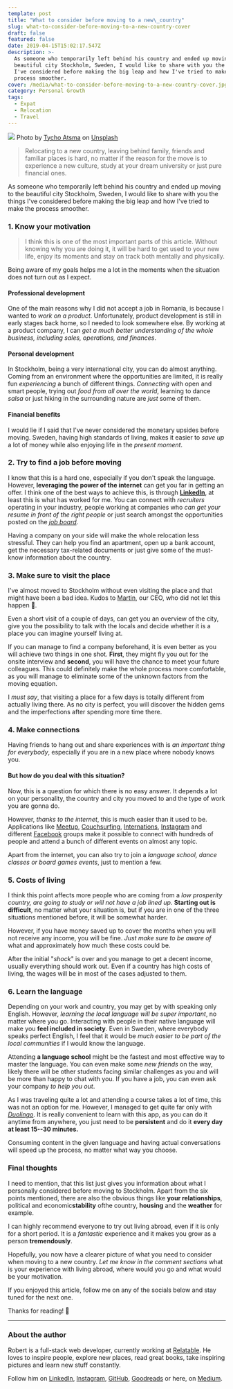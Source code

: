 ```yaml
---
template: post
title: "What to consider before moving to a new\_country"
slug: what-to-consider-before-moving-to-a-new-country-cover
draft: false
featured: false
date: 2019-04-15T15:02:17.547Z
description: >-
  As someone who temporarily left behind his country and ended up moving to the
  beautiful city Stockholm, Sweden, I would like to share with you the things
  I've considered before making the big leap and how I've tried to make the
  process smoother.
cover: /media/what-to-consider-before-moving-to-a-new-country-cover.jpg
category: Personal Growth
tags:
  - Expat
  - Relocation
  - Travel
---
```

![](/media/what-to-consider-before-moving-to-a-new-country-cover.jpg)
Photo by [Tycho Atsma](https://unsplash.com/photos/_7-kV-1AOc4?utm_source=unsplash&utm_medium=referral&utm_content=creditCopyText) on [Unsplash](https://unsplash.com/search/photos/big-city-alone?utm_source=unsplash&utm_medium=referral&utm_content=creditCopyText)

> Relocating to a new country, leaving behind family, friends and familiar places is hard, no matter if the reason for the move is to experience a new culture, study at your dream university or just pure financial ones.

As someone who temporarily left behind his country and ended up moving to the beautiful city Stockholm, Sweden, I would like to share with you the things I've considered before making the big leap and how I've tried to make the process smoother.

### 1\. Know your motivation

> I think this is one of the most important parts of this article. Without knowing why you are doing it, it will be hard to get used to your new life, enjoy its moments and stay on track both mentally and physically.

Being aware of my goals helps me a lot in the moments when the situation does not turn out as I expect.

#### Professional development

One of the main reasons why I did not accept a job in Romania, is because I wanted to *work on a product*. Unfortunately, product development is still in early stages back home, so I needed to look somewhere else. By working at a product company, I can *get a much better understanding of the whole business, including sales, operations, and finances*.

#### Personal development

In Stockholm, being a very international city, you can do almost anything. Coming from an environment where the opportunities are limited, it is really fun *experiencing* a bunch of different things. *Connecting* with open and smart people, trying out *food from all over the world*, learning to dance *salsa* or just hiking in the surrounding nature are *just* some of them.

#### Financial benefits

I would lie if I said that I've never considered the monetary upsides before moving. Sweden, having high standards of living, makes it easier to *save up* a lot of money while also enjoying life in the *present moment*.

### 2\. Try to find a job before moving

I know that this is a hard one, especially if you don't speak the language. However, **leveraging the power of the internet** can get you far in getting an offer. I think one of the best ways to achieve this, is through [**LinkedIn**](https://bit.ly/2OMrsAp), at least this is what has worked for me. You can connect with *recruiters* operating in your industry, people working at companies who *can get your resume in front of the right people* or just search amongst the opportunities posted on the [*job board*](https://www.linkedin.com/jobs).

Having a company on your side will make the whole relocation less stressful. They can help you find an apartment, open up a bank account, get the necessary tax-related documents or just give some of the must-know information about the country.

### 3\. Make sure to visit the place

I've almost moved to Stockholm without even visiting the place and that might have been a bad idea. Kudos to [Martin](https://www.linkedin.com/in/martingarbarczyk/), our CEO, who did not let this happen 🙏.

Even a short visit of a couple of days, can get you an overview of the city, give you the possibility to talk with the locals and decide whether it is a place you can imagine yourself living at.

If you can manage to find a company beforehand, it is even better as you will achieve two things in one shot. **First**, they might fly you out for the onsite interview and **second**, you will have the chance to meet your future colleagues. This could definitely make the whole process more comfortable, as you will manage to eliminate some of the unknown factors from the moving equation.

I *must say*, that visiting a place for a few days is totally different from actually living there. As no city is perfect, you will discover the hidden gems and the imperfections after spending more time there.

### 4\. Make connections

Having friends to hang out and share experiences with is *an important thing for everybody*, especially if you are in a new place where nobody knows you.

#### But how do you deal with this situation?

Now, this is a question for which there is no easy answer. It depends a lot on your personality, the country and city you moved to and the type of work you are gonna do.

However, *thanks to the internet*, this is much easier than it used to be. Applications like [Meetup](https://meetup.com), [Couchsurfing](https://www.couchsurfing.com/people/robertistok), [Internations](https://www.internations.org/), [Instagram](https://www.instagram.com/robertistok/) and different [Facebook](https://www.facebook.com/groups/expatsclubstockholm/) groups make it possible to connect with hundreds of people and attend a bunch of different events on almost any topic.

Apart from the internet, you can also try to join a *language school, dance classes or board games events*, just to mention a few.

### 5\. Costs of living

I think this point affects more people who are coming from a *low prosperity country, are going to study or will not have a job lined up*. **Starting out is difficult**, no matter what your situation is, but if you are in one of the three situations mentioned before, it will be somewhat harder.

However, if you have money saved up to cover the months when you will not receive any income, you will be fine. *Just make sure to be aware of* what and approximately how much these costs could be.

After the initial "*shock*" is over and you manage to get a decent income, usually everything should work out. Even if a country has high costs of living, the wages will be in most of the cases adjusted to them.

### 6\. Learn the language

Depending on your work and country, you may get by with speaking only English. However, *learning the local language will be super important*, no matter where you go. Interacting with people in their native language will make you **feel included in society**. Even in Sweden, where everybody speaks perfect English, I feel that it would be *much easier to be part of the local communities* if I would know the language.

Attending **a language school** might be the fastest and most effective way to master the language. You can even make some *new friends* on the way, likely there will be other students facing similar challenges as you and will be more than happy to chat with you. If you have a job, you can even ask your company *to help you out*.

As I was traveling quite a lot and attending a course takes a lot of time, this was not an option for me. However, I managed to get quite far only with [*Duolingo*](https://www.duolingo.com/robertistok). It is really convenient to learn with this app, as you can do it anytime from anywhere, you just need to be **persistent** and do it **every day at least 15--30 minutes.**

Consuming content in the given language and having actual conversations will speed up the process, no matter what way you choose.

### Final thoughts

I need to mention, that this list just gives you information about what I personally considered before moving to Stockholm. Apart from the six points mentioned, there are also the obvious things like **your relationships**, political and economic**stability** ofthe country, **housing** and the **weather** for example.

I can highly recommend everyone to try out living abroad, even if it is only for a short period. It is a *fantastic* experience and it makes you grow as a person **tremendously**.

Hopefully, you now have a clearer picture of what you need to consider when moving to a new country. *Let me know in the comment sections* what is your experience with living abroad, where would you go and what would be your motivation.

If you enjoyed this article, follow me on any of the socials below and stay tuned for the next one.

Thanks for reading! 🙏

* * * * *

### About the author

Robert is a full-stack web developer, currently working at [Relatable](https://bit.ly/2WQyMOn). He loves to inspire people, explore new places, read great books, take inspiring pictures and learn new stuff constantly.

Follow him on [LinkedIn](https://bit.ly/2OMrsAp), [Instagram](https://bit.ly/2TQxvVu), [GitHub](https://bit.ly/2Vk7Fup), [Goodreads](https://bit.ly/2HYH9DQ) or here, on [Medium](https://bit.ly/2HYayho).
